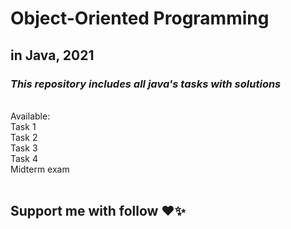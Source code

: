 # Object-Oriented Programming
## in Java, 2021
### *This repository includes all java's tasks with solutions*
<br>
Available: <br>
Task 1 <br>
Task 2 <br>
Task 3 <br>
Task 4 <br>
Midterm exam <br><br>

## Support me with follow ❤️✨

